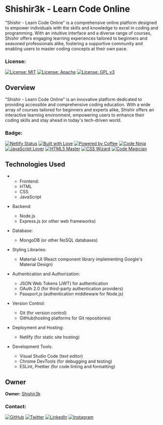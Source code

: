 # Shishir3k - Learn Code Online

"Shishir - Learn Code Online" is a comprehensive online platform designed to empower individuals with the skills and knowledge to excel in coding and programming. With an intuitive interface and a diverse range of courses, Shishir offers engaging learning experiences tailored to beginners and seasoned professionals alike, fostering a supportive community and enabling users to master coding concepts at their own pace.
  ### License:
  [![License: MIT](https://img.shields.io/badge/License-MIT-yellow.svg)](https://opensource.org/licenses/MIT)
  [![License: Apache](https://img.shields.io/badge/License-Apache-blue.svg)](https://opensource.org/licenses/Apache-2.0)
  [![License: GPL v3](https://img.shields.io/badge/License-GPLv3-blue.svg)](https://www.gnu.org/licenses/gpl-3.0)


## Overview

"Shishir - Learn Code Online" is an innovative platform dedicated to providing accessible and comprehensive coding education. With a wide array of courses tailored for beginners and experts alike, Shishir offers an interactive learning environment, empowering users to enhance their coding skills and stay ahead in today's tech-driven world.
  ### Badge:
  [![Netlify Status](https://api.netlify.com/api/v1/badges/abccd300-1e32-4c3b-a92d-2dbf26ba03ba/deploy-status)](https://app.netlify.com/sites/shishir3k/deploys)
  [![Built with Love](https://img.shields.io/badge/Built%20with-Love-red.svg)](https://shields.io/)
  [![Powered by Coffee](https://img.shields.io/badge/Powered%20by-Coffee-brown.svg)](https://shields.io/)
  [![Code Ninja](https://img.shields.io/badge/Code-Ninja-black.svg)](https://shields.io/)
  [![JavaScript Lover](https://img.shields.io/badge/JavaScript-Lover-yellow.svg)](https://shields.io/)
  [![HTML5 Master](https://img.shields.io/badge/HTML5-Master-orange.svg)](https://shields.io/)
  [![CSS Wizard](https://img.shields.io/badge/CSS-Wizard-blue.svg)](https://shields.io/)
  [![Code Magician](https://img.shields.io/badge/Code-Magician-purple.svg)](https://shields.io/)


## Technologies Used

- - Frontend:
  - HTML
  - CSS
  - JavaScript

- Backend:
  - Node.js
  - Express.js (or other web frameworks)
  
- Database:
  - MongoDB (or other NoSQL databases)

- Styling Libraries:
  - Material-UI (React component library implementing Google's Material Design)

- Authentication and Authorization:
  - JSON Web Tokens (JWT) for authentication
  - OAuth 2.0 (for third-party authentication providers)
  - Passport.js (authentication middleware for Node.js)

- Version Control:
  - Git (for version control)
  - GitHub(hosting platforms for Git repositories)

- Deployment and Hosting:
  - Netlify (for static site hosting)

- Development Tools:
  - Visual Studio Code (text editor)
  - Chrome DevTools (for debugging and testing)
  - ESLint, Prettier (for code linting and formatting)
    

## Owner

**Owner:** [Shishir3k](https://github.com/Shishir3k)
  ### Contact:
  [![GitHub](https://img.shields.io/badge/GitHub-Follow-blue?style=flat-square&logo=github)](https://github.com/Shishir3k)
  [![Twitter](https://img.shields.io/badge/Twitter-Follow-blue?style=flat-square&logo=twitter)](https://twitter.com/Shishir_code3k)
  [![LinkedIn](https://img.shields.io/badge/LinkedIn-Connect-blue?style=flat-square&logo=linkedin)](https://linkedin.com/in/shishir-singh-075351287/)
  [![Instagram](https://img.shields.io/badge/Instagram-Follow-blue?style=flat-square&logo=instagram)](https://instagram.com/shishir.code3k)
